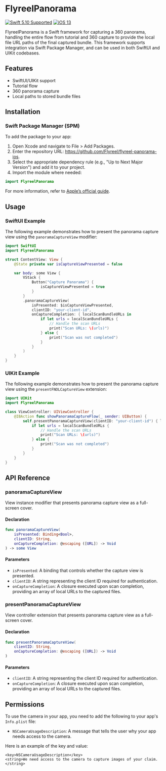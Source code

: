 # FlyreelPanorama

[![Swift 5.10 Supported](https://img.shields.io/badge/Swift-5.10-green.svg)](https://github.com/apple/swift) [![iOS 13](https://img.shields.io/badge/iOS-13+-orange.svg)](https://apple.com)

FlyreelPanorama is a Swift framework for capturing a 360 panorama, handling the entire flow from tutorial and 360 capture to provide the local file URL paths of the final captured bundle. This framework supports integration via Swift Package Manager, and can be used in both SwiftUI and UIKit codebases.

## Features

- SwiftUI/UIKit support
- Tutorial flow
- 360 panorama capture
- Local paths to stored bundle files

## Installation

### Swift Package Manager (SPM)

To add the package to your app:

1. Open Xcode and navigate to File > Add Packages.
2. Enter the repository URL: https://github.com/Flyreel/flyreel-panorama-ios.
3. Select the appropriate dependency rule (e.g., "Up to Next Major Version") and add it to your project.
4. Import the module where needed:

```swift
import FlyreelPanorama
```

For more information, refer to [Apple’s official guide](https://developer.apple.com/documentation/xcode/adding-package-dependencies-to-your-app).

## Usage

### SwiftUI Example

The following example demonstrates how to present the panorama capture view using the `panoramaCaptureView` modifier:

```swift
import SwiftUI
import FlyreelPanorama

struct ContentView: View {
    @State private var isCaptureViewPresented = false

    var body: some View {
        VStack {
            Button("Capture Panorama") {
                isCaptureViewPresented = true
            }
        }
        .panoramaCaptureView(
            isPresented: $isCaptureViewPresented,
            clientID: "your-client-id",
            onCaptureCompletion: { localScanBundleURLs in
                if let urls = localScanBundleURLs {
                    // Handle the scan URLs
                    print("Scan URLs: \(urls)")
                } else {
                    print("Scan was not completed")
                }
            }
        )
    }
}
```

### UIKit Example

The following example demonstrates how to present the panorama capture view using the `presentFNOLCaptureView` extension:

```swift
import UIKit
import FlyreelPanorama

class ViewController: UIViewController {
    @IBAction func showPanoramaCaptureFlow(_ sender: UIButton) {
        self.presentPanoramaCaptureView(clientID: "your-client-id") { localScanBundleURLs in
            if let urls = localScanBundleURLs {
                // Handle the scan URLs
                print("Scan URLs: \(urls)")
            } else {
                print("Scan was not completed")
            }
        }
    }
}
```

## API Reference

### panoramaCaptureView

View instance modifier that presents panorama capture view as a full-screen cover.

#### Declaration

```swift
func panoramaCaptureView(
    isPresented: Binding<Bool>,
    clientID: String,
    onCaptureCompletion: @escaping ([URL]) -> Void
) -> some View
```

#### Parameters

- `isPresented`: A binding that controls whether the capture view is presented.
- `clientID`: A string representing the client ID required for authentication.
- `onCaptureCompletion`: A closure executed upon scan completion, providing an array of local URLs to the captured files.

### presentPanoramaCaptureView

View controller extension that presents panorama capture view as a full-screen cover.

#### Declaration

```swift
func presentPanoramaCaptureView(
    clientID: String,
    onCaptureCompletion: @escaping ([URL]) -> Void
)
```

#### Parameters

- `clientID`: A string representing the client ID required for authentication.
- `onCaptureCompletion`: A closure executed upon scan completion, providing an array of local URLs to the captured files.

## Permissions

To use the camera in your app, you need to add the following to your app's `Info.plist` file:

- `NSCameraUsageDescription`: A message that tells the user why your app needs access to the camera.

Here is an example of the key and value:

```
<key>NSCameraUsageDescription</key>
<string>We need access to the camera to capture images of your claim.</string>
```
